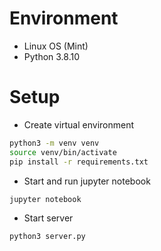 # Environment

- Linux OS (Mint)
- Python 3.8.10

# Setup

- Create virtual environment

```bash
python3 -m venv venv
source venv/bin/activate
pip install -r requirements.txt
```

- Start and run jupyter notebook

```bash
jupyter notebook
```


- Start server

```bash
python3 server.py
```